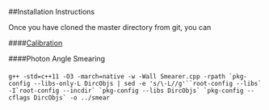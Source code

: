 ##Installation Instructions

Once you have cloned the master directory from git, you can




####[Calibration][1]

####Photon Angle Smearing

####


```
g++ -std=c++11 -O3 -march=native -w -Wall Smearer.cpp -rpath `pkg-config --libs-only-L DircObjs | sed -e 's/\-L//g'``root-config --libs` -I`root-config --incdir` `pkg-config --libs DircObjs` `pkg-config --cflags DircObjs` -o ../smear
```


[1]:(https://github.com/wcarvalho/dirc-detector/tree/master/scripts#installation-instructions)